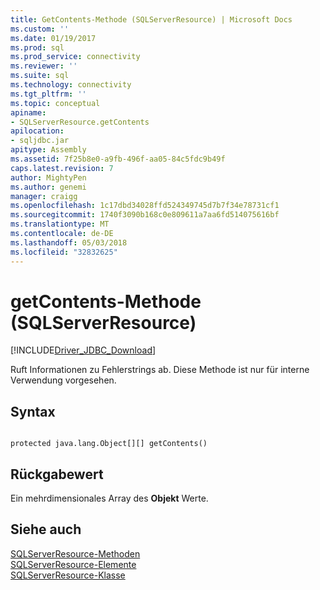 ```yaml
---
title: GetContents-Methode (SQLServerResource) | Microsoft Docs
ms.custom: ''
ms.date: 01/19/2017
ms.prod: sql
ms.prod_service: connectivity
ms.reviewer: ''
ms.suite: sql
ms.technology: connectivity
ms.tgt_pltfrm: ''
ms.topic: conceptual
apiname:
- SQLServerResource.getContents
apilocation:
- sqljdbc.jar
apitype: Assembly
ms.assetid: 7f25b8e0-a9fb-496f-aa05-84c5fdc9b49f
caps.latest.revision: 7
author: MightyPen
ms.author: genemi
manager: craigg
ms.openlocfilehash: 1c17dbd34028ffd524349745d7b7f34e78731cf1
ms.sourcegitcommit: 1740f3090b168c0e809611a7aa6fd514075616bf
ms.translationtype: MT
ms.contentlocale: de-DE
ms.lasthandoff: 05/03/2018
ms.locfileid: "32832625"
---
```

# <a name="getcontents-method-sqlserverresource"></a>getContents-Methode (SQLServerResource)
[!INCLUDE[Driver_JDBC_Download](../../../includes/driver_jdbc_download.md)]

  Ruft Informationen zu Fehlerstrings ab. Diese Methode ist nur für interne Verwendung vorgesehen.  
  
## <a name="syntax"></a>Syntax  
  
```  
  
protected java.lang.Object[][] getContents()  
```  
  
## <a name="return-value"></a>Rückgabewert  
 Ein mehrdimensionales Array des **Objekt** Werte.  
  
## <a name="see-also"></a>Siehe auch  
 [SQLServerResource-Methoden](../../../connect/jdbc/reference/sqlserverresource-methods.md)   
 [SQLServerResource-Elemente](../../../connect/jdbc/reference/sqlserverresource-members.md)   
 [SQLServerResource-Klasse](../../../connect/jdbc/reference/sqlserverresource-class.md)  
  
  
